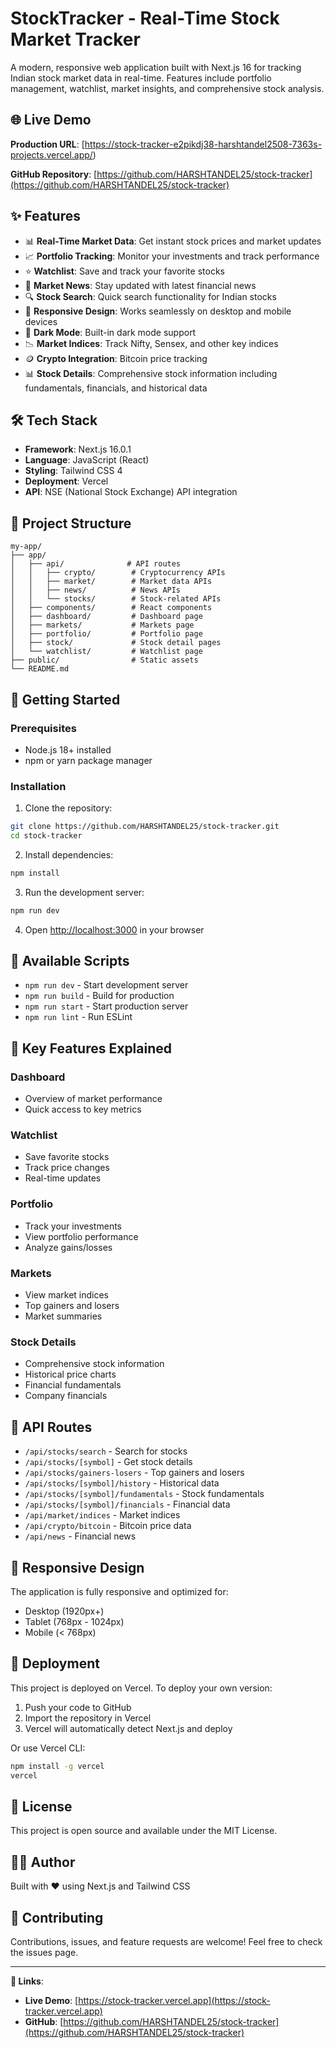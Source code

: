 # StockTracker - Real-Time Stock Market Tracker

A modern, responsive web application built with Next.js 16 for tracking Indian stock market data in real-time. Features include portfolio management, watchlist, market insights, and comprehensive stock analysis.

## 🌐 Live Demo

**Production URL**: [https://stock-tracker-e2pikdj38-harshtandel2508-7363s-projects.vercel.app/)

**GitHub Repository**: [https://github.com/HARSHTANDEL25/stock-tracker](https://github.com/HARSHTANDEL25/stock-tracker)

## ✨ Features

- 📊 **Real-Time Market Data**: Get instant stock prices and market updates
- 📈 **Portfolio Tracking**: Monitor your investments and track performance
- ⭐ **Watchlist**: Save and track your favorite stocks
- 📰 **Market News**: Stay updated with latest financial news
- 🔍 **Stock Search**: Quick search functionality for Indian stocks
- 📱 **Responsive Design**: Works seamlessly on desktop and mobile devices
- 🌙 **Dark Mode**: Built-in dark mode support
- 📉 **Market Indices**: Track Nifty, Sensex, and other key indices
- 🪙 **Crypto Integration**: Bitcoin price tracking
- 📊 **Stock Details**: Comprehensive stock information including fundamentals, financials, and historical data

## 🛠️ Tech Stack

- **Framework**: Next.js 16.0.1
- **Language**: JavaScript (React)
- **Styling**: Tailwind CSS 4
- **Deployment**: Vercel
- **API**: NSE (National Stock Exchange) API integration

## 📁 Project Structure

```
my-app/
├── app/
│   ├── api/              # API routes
│   │   ├── crypto/        # Cryptocurrency APIs
│   │   ├── market/        # Market data APIs
│   │   ├── news/          # News APIs
│   │   └── stocks/        # Stock-related APIs
│   ├── components/        # React components
│   ├── dashboard/         # Dashboard page
│   ├── markets/           # Markets page
│   ├── portfolio/         # Portfolio page
│   ├── stock/             # Stock detail pages
│   └── watchlist/         # Watchlist page
├── public/                # Static assets
└── README.md
```

## 🚀 Getting Started

### Prerequisites

- Node.js 18+ installed
- npm or yarn package manager

### Installation

1. Clone the repository:
```bash
git clone https://github.com/HARSHTANDEL25/stock-tracker.git
cd stock-tracker
```

2. Install dependencies:
```bash
npm install
```

3. Run the development server:
```bash
npm run dev
```

4. Open [http://localhost:3000](http://localhost:3000) in your browser

## 📝 Available Scripts

- `npm run dev` - Start development server
- `npm run build` - Build for production
- `npm run start` - Start production server
- `npm run lint` - Run ESLint

## 🌟 Key Features Explained

### Dashboard
- Overview of market performance
- Quick access to key metrics

### Watchlist
- Save favorite stocks
- Track price changes
- Real-time updates

### Portfolio
- Track your investments
- View portfolio performance
- Analyze gains/losses

### Markets
- View market indices
- Top gainers and losers
- Market summaries

### Stock Details
- Comprehensive stock information
- Historical price charts
- Financial fundamentals
- Company financials

## 🔗 API Routes

- `/api/stocks/search` - Search for stocks
- `/api/stocks/[symbol]` - Get stock details
- `/api/stocks/gainers-losers` - Top gainers and losers
- `/api/stocks/[symbol]/history` - Historical data
- `/api/stocks/[symbol]/fundamentals` - Stock fundamentals
- `/api/stocks/[symbol]/financials` - Financial data
- `/api/market/indices` - Market indices
- `/api/crypto/bitcoin` - Bitcoin price data
- `/api/news` - Financial news

## 📱 Responsive Design

The application is fully responsive and optimized for:
- Desktop (1920px+)
- Tablet (768px - 1024px)
- Mobile (< 768px)

## 🚀 Deployment

This project is deployed on Vercel. To deploy your own version:

1. Push your code to GitHub
2. Import the repository in Vercel
3. Vercel will automatically detect Next.js and deploy

Or use Vercel CLI:
```bash
npm install -g vercel
vercel
```

## 📄 License

This project is open source and available under the MIT License.

## 👨‍💻 Author

Built with ❤️ using Next.js and Tailwind CSS

## 🤝 Contributing

Contributions, issues, and feature requests are welcome! Feel free to check the issues page.

---

**🔗 Links**:
- **Live Demo**: [https://stock-tracker.vercel.app](https://stock-tracker.vercel.app)
- **GitHub**: [https://github.com/HARSHTANDEL25/stock-tracker](https://github.com/HARSHTANDEL25/stock-tracker)
